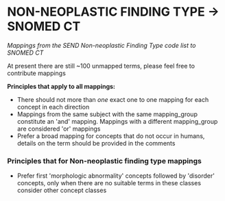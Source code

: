 NON-NEOPLASTIC FINDING TYPE -> SNOMED CT
=======================

*Mappings from the SEND Non-neoplastic Finding Type code list to SNOMED CT*

At present there are still ~100 unmapped terms, please feel free to contribute mappings

**Principles that apply to all mappings:**

- There should not more than _one_ exact one to one mapping for each concept in each direction
- Mappings from the same subject with the same mapping_group constitute an 'and' mapping. Mappings with a different
  mapping_group are considered 'or' mappings
- Prefer a broad mapping for concepts that do not occur in humans, details on the term should be provided in the
  comments

### Principles that for Non-neoplastic finding type mappings

- Prefer first 'morphologic abnormality' concepts followed by 'disorder' concepts, only when there are no suitable terms
  in these classes consider other concept classes

